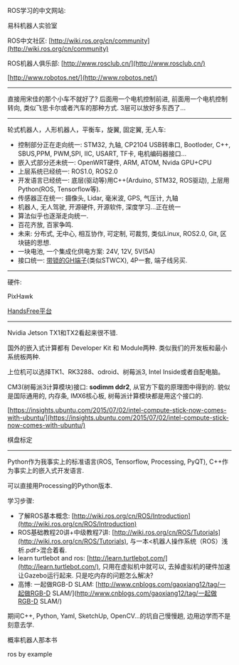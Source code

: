 ROS学习的中文网站:

易科机器人实验室

ROS中文社区: [http://wiki.ros.org/cn/community](http://wiki.ros.org/cn/community)

ROS机器人俱乐部: [http://www.rosclub.cn/](http://www.rosclub.cn/)

[http://www.robotos.net/](http://www.robotos.net/)

---

直接用宋佳的那个小车不就好了? 后面用一个电机控制前进, 前面用一个电机控制转向, 类似飞思卡尔或者汽车的那种方式. 3层可以放好多东西了...

---

轮式机器人，人形机器人，平衡车，旋翼, 固定翼, 无人车:

* 控制部分正在走向统一:  STM32, 九轴, CP2104 USB转串口, Bootloder, C++, SBUS,PPM, PWM,SPI, IIC, USART, TF卡, 电机编码器接口...
* 嵌入式部分还未统一: OpenWRT硬件, ARM, ATOM, Nvida GPU+CPU
* 上层系统已经统一: ROS1.0, ROS2.0
* 开发语言已经统一: 底层\(驱动等\)用C++\(Arduino, STM32, ROS驱动\), 上层用Python\(ROS, Tensorflow等\).
* 传感器正在统一: 摄像头, Lidar, 毫米波, GPS, 气压计, 九轴
* 机器人, 无人驾驶, 开源硬件, 开源软件, 深度学习...正在统一
* 算法似乎也逐渐走向统一. 
* 百花齐放, 百家争鸣.
* 未来: 分布式, 无中心, 相互协作, 可定制, 可裁剪, 类似Linux, ROS2.0, Git, 区块链的思想.
* 一块电池, 一个集成化供电方案: 24V, 12V, 5V\(5A\)
* 接口统一: [带锁的GH端子](https://item.taobao.com/item.htm?id=39049036140&ali_refid=a3_420435_1006:1109288476:N:接插件:980eed201f95721a5a6821e64b7134f0&ali_trackid=1_980eed201f95721a5a6821e64b7134f0&spm=a230r.1.1989828.23.ZRV9TX)\(类似STWCX\), 4P一套, 端子线另买. 

---

硬件:

PixHawk

[HandsFree平台](https://item.taobao.com/item.htm?spm=2013.1.20141002.7.6NkuYv&scm=1007.10009.70205.100200300000001&id=543431941639&pvid=946cc266-691f-4572-84a2-03520bc498f5)

---

Nvidia Jetson TX1和TX2看起来很不错.

国外的嵌入式计算都有 Developer Kit 和 Module两种. 类似我们的开发板和最小系统板两种.

上位机可以选择TK1、RK3288、odroid、树莓派3, Intel Inside或者自配电脑。

CM3\(树莓派3计算模块\)接口: **sodimm ddr2**, 从官方下载的原理图中得到的. 貌似是国际通用的, 内存条, IMX6核心板, 树莓派计算模块都是用这个接口的.

[https://insights.ubuntu.com/2015/07/02/intel-compute-stick-now-comes-with-ubuntu/](https://insights.ubuntu.com/2015/07/02/intel-compute-stick-now-comes-with-ubuntu/)

棋盘标定

---

Python作为我事实上的标准语言\(ROS, Tensorflow, Processing, PyQT\), C++作为事实上的嵌入式开发语言.

可以直接用Processing的Python版本.

学习步骤:

* 了解ROS基本概念: [http://wiki.ros.org/cn/ROS/Introduction](http://wiki.ros.org/cn/ROS/Introduction)
* ROS基础教程20讲+中级教程7讲: [http://wiki.ros.org/cn/ROS/Tutorials](http://wiki.ros.org/cn/ROS/Tutorials), 与一本&lt;机器人操作系统（ROS）浅析.pdf&gt;混合着看.
* learn turtlebot and ros: [http://learn.turtlebot.com/](http://learn.turtlebot.com/), 只用在虚拟机中就可以, 去掉虚拟机的硬件加速让Gazebo运行起来. 只是吃内存的问题怎么解决?
* 高博: 一起做RGB-D SLAM: [http://www.cnblogs.com/gaoxiang12/tag/一起做RGB-D SLAM/](http://www.cnblogs.com/gaoxiang12/tag/一起做RGB-D SLAM/)

期间C++, Python, Yaml, SketchUp, OpenCV...的坑自己慢慢趟, 边用边学而不是刻意去学.

概率机器人那本书

ros by example

